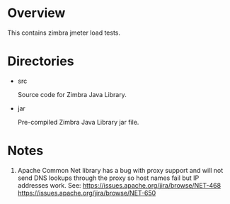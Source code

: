 # Overview

This contains zimbra jmeter load tests.

# Directories

* src

  Source code for Zimbra Java Library.

* jar

  Pre-compiled Zimbra Java Library jar file.

# Notes

1. Apache Common Net library has a bug with proxy support and will not send DNS lookups through the proxy so host names fail but IP addresses work. See: https://issues.apache.org/jira/browse/NET-468 https://issues.apache.org/jira/browse/NET-650
